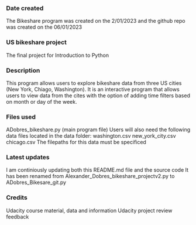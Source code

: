 

### Date created
The Bikeshare program was created on the 2/01/2023 and the github repo was created on the 06/01/2023

### US bikeshare project
The final project for Introduction to Python

### Description
This program allows users to explore bikeshare data from three US cities (New York, Chiago, Washington).
It is an interactive program that allows users to view data from the cites with the option of adding time filters based on month or day of the week.

### Files used
ADobres_bikeshare.py (main program file)
Users will also need the following data files located in the data folder:
washington.csv
new_york_city.csv
chicago.csv
The filepaths for this data must be specificed 

### Latest updates

I am continiously updating both this README.md file and the source code
It has been renamed from Alexander_Dobres_bikeshare_projectv2.py to ADobres_Bikesare_git.py


### Credits
Udacity course material, data and information
Udacity project review feedback

